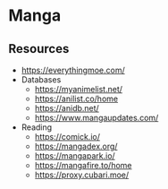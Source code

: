 Manga
=====

## Resources

- <https://everythingmoe.com/>
- Databases
  - <https://myanimelist.net/>
  - <https://anilist.co/home>
  - <https://anidb.net/>
  - <https://www.mangaupdates.com/>
- Reading
  - <https://comick.io/>
  - <https://mangadex.org/>
  - <https://mangapark.io/>
  - <https://mangafire.to/home>
  - <https://proxy.cubari.moe/>
